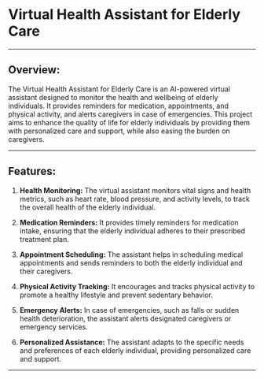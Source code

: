 # Virtual Health Assistant for Elderly Care

---

## Overview:

The Virtual Health Assistant for Elderly Care is an AI-powered virtual assistant designed to monitor the health and wellbeing of elderly individuals. It provides reminders for medication, appointments, and physical activity, and alerts caregivers in case of emergencies. This project aims to enhance the quality of life for elderly individuals by providing them with personalized care and support, while also easing the burden on caregivers.

---

## Features:

1. **Health Monitoring:** The virtual assistant monitors vital signs and health metrics, such as heart rate, blood pressure, and activity levels, to track the overall health of the elderly individual.

2. **Medication Reminders:** It provides timely reminders for medication intake, ensuring that the elderly individual adheres to their prescribed treatment plan.

3. **Appointment Scheduling:** The assistant helps in scheduling medical appointments and sends reminders to both the elderly individual and their caregivers.

4. **Physical Activity Tracking:** It encourages and tracks physical activity to promote a healthy lifestyle and prevent sedentary behavior.

5. **Emergency Alerts:** In case of emergencies, such as falls or sudden health deterioration, the assistant alerts designated caregivers or emergency services.

6. **Personalized Assistance:** The assistant adapts to the specific needs and preferences of each elderly individual, providing personalized care and support.

---
